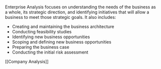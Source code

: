 Enterprise Analysis focuses on understanding the needs of the business as a whole, its strategic direction, and identifying initiatives that will allow a business to meet those strategic goals. It also includes:

- Creating and maintaining the business architecture
- Conducting feasibility studies
- Identifying new business opportunities
- Scoping and defining new business opportunities
- Preparing the business case
- Conducting the initial risk assessment

[[Company Analysis]]